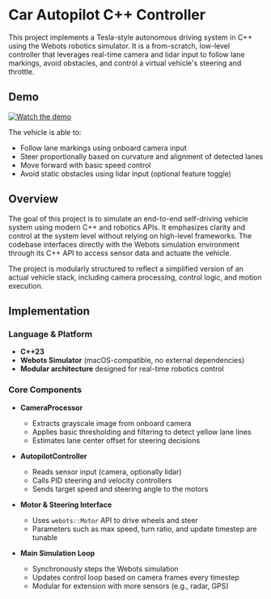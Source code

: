 
# Car Autopilot C++ Controller

This project implements a Tesla-style autonomous driving system in C++ using the Webots robotics simulator. It is a from-scratch, low-level controller that leverages real-time camera and lidar input to follow lane markings, avoid obstacles, and control a virtual vehicle's steering and throttle.

## Demo

[![Watch the demo](https://i.imgur.com/muqQhuK.jpeg)](https://youtu.be/hI3DEimlvjg)

The vehicle is able to:

* Follow lane markings using onboard camera input
* Steer proportionally based on curvature and alignment of detected lanes
* Move forward with basic speed control
* Avoid static obstacles using lidar input (optional feature toggle)

## Overview

The goal of this project is to simulate an end-to-end self-driving vehicle system using modern C++ and robotics APIs. It emphasizes clarity and control at the system level without relying on high-level frameworks. The codebase interfaces directly with the Webots simulation environment through its C++ API to access sensor data and actuate the vehicle.

The project is modularly structured to reflect a simplified version of an actual vehicle stack, including camera processing, control logic, and motion execution.


## Implementation

### Language & Platform

* **C++23**
* **Webots Simulator** (macOS-compatible, no external dependencies)
* **Modular architecture** designed for real-time robotics control

### Core Components

* **CameraProcessor**

  * Extracts grayscale image from onboard camera
  * Applies basic thresholding and filtering to detect yellow lane lines
  * Estimates lane center offset for steering decisions

* **AutopilotController**

  * Reads sensor input (camera, optionally lidar)
  * Calls PID steering and velocity controllers
  * Sends target speed and steering angle to the motors

* **Motor & Steering Interface**

  * Uses `webots::Motor` API to drive wheels and steer
  * Parameters such as max speed, turn ratio, and update timestep are tunable

* **Main Simulation Loop**

  * Synchronously steps the Webots simulation
  * Updates control loop based on camera frames every timestep
  * Modular for extension with more sensors (e.g., radar, GPS)


